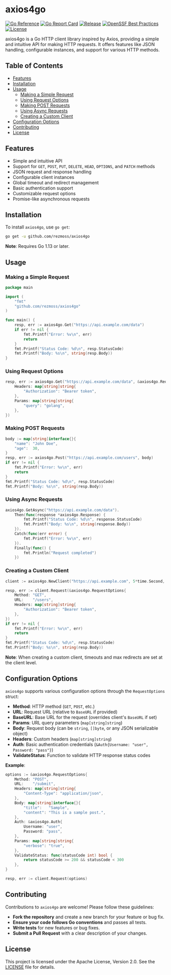 # axios4go

[![Go Reference](https://pkg.go.dev/badge/github.com/rezmoss/axios4go.svg)](https://pkg.go.dev/github.com/rezmoss/axios4go)
[![Go Report Card](https://goreportcard.com/badge/github.com/rezmoss/axios4go)](https://goreportcard.com/report/github.com/rezmoss/axios4go)
[![Release](https://img.shields.io/github/v/release/rezmoss/axios4go.svg?style=flat-square)](https://github.com/rezmoss/axios4go/releases)
[![OpenSSF Best Practices](https://www.bestpractices.dev/projects/9401/badge)](https://www.bestpractices.dev/projects/9401)
[![License](https://img.shields.io/badge/License-Apache%202.0-blue.svg)](https://opensource.org/licenses/Apache-2.0)

axios4go is a Go HTTP client library inspired by Axios, providing a simple and intuitive API for making HTTP requests. It offers features like JSON handling, configurable instances, and support for various HTTP methods.

## Table of Contents

- [Features](#features)
- [Installation](#installation)
- [Usage](#usage)
  - [Making a Simple Request](#making-a-simple-request)
  - [Using Request Options](#using-request-options)
  - [Making POST Requests](#making-post-requests)
  - [Using Async Requests](#using-async-requests)
  - [Creating a Custom Client](#creating-a-custom-client)
- [Configuration Options](#configuration-options)
- [Contributing](#contributing)
- [License](#license)

## Features

- Simple and intuitive API
- Support for `GET`, `POST`, `PUT`, `DELETE`, `HEAD`, `OPTIONS`, and `PATCH` methods
- JSON request and response handling
- Configurable client instances
- Global timeout and redirect management
- Basic authentication support
- Customizable request options
- Promise-like asynchronous requests

## Installation

To install `axios4go`, use `go get`:

```bash
go get -u github.com/rezmoss/axios4go
```

**Note**: Requires Go 1.13 or later.

## Usage

### Making a Simple Request

```go
package main

import (
    "fmt"
    "github.com/rezmoss/axios4go"
)

func main() {
    resp, err := axios4go.Get("https://api.example.com/data")
    if err != nil {
        fmt.Printf("Error: %v\n", err)
        return
    }
    fmt.Printf("Status Code: %d\n", resp.StatusCode)
    fmt.Printf("Body: %s\n", string(resp.Body))
}
```

### Using Request Options

```go
resp, err := axios4go.Get("https://api.example.com/data", &axios4go.RequestOptions{
    Headers: map[string]string{
        "Authorization": "Bearer token",
    },
    Params: map[string]string{
        "query": "golang",
    },
})
```

### Making POST Requests

```go
body := map[string]interface{}{
    "name": "John Doe",
    "age":  30,
}
resp, err := axios4go.Post("https://api.example.com/users", body)
if err != nil {
    fmt.Printf("Error: %v\n", err)
    return
}
fmt.Printf("Status Code: %d\n", resp.StatusCode)
fmt.Printf("Body: %s\n", string(resp.Body))
```

### Using Async Requests

```go
axios4go.GetAsync("https://api.example.com/data").
    Then(func(response *axios4go.Response) {
        fmt.Printf("Status Code: %d\n", response.StatusCode)
        fmt.Printf("Body: %s\n", string(response.Body))
    }).
    Catch(func(err error) {
        fmt.Printf("Error: %v\n", err)
    }).
    Finally(func() {
        fmt.Println("Request completed")
    })
```

### Creating a Custom Client

```go
client := axios4go.NewClient("https://api.example.com", 5*time.Second, 5) // Base URL, Timeout, Max Redirects

resp, err := client.Request(&axios4go.RequestOptions{
    Method: "GET",
    URL:    "/users",
    Headers: map[string]string{
        "Authorization": "Bearer token",
    },
})
if err != nil {
    fmt.Printf("Error: %v\n", err)
    return
}
fmt.Printf("Status Code: %d\n", resp.StatusCode)
fmt.Printf("Body: %s\n", string(resp.Body))
```

**Note**: When creating a custom client, timeouts and max redirects are set at the client level.

## Configuration Options

`axios4go` supports various configuration options through the `RequestOptions` struct:

- **Method**: HTTP method (`GET`, `POST`, etc.)
- **URL**: Request URL (relative to `BaseURL` if provided)
- **BaseURL**: Base URL for the request (overrides client's `BaseURL` if set)
- **Params**: URL query parameters (`map[string]string`)
- **Body**: Request body (can be `string`, `[]byte`, or any JSON serializable object)
- **Headers**: Custom headers (`map[string]string`)
- **Auth**: Basic authentication credentials (`&Auth{Username: "user", Password: "pass"}`)
- **ValidateStatus**: Function to validate HTTP response status codes

**Example**:

```go
options := &axios4go.RequestOptions{
    Method: "POST",
    URL:    "/submit",
    Headers: map[string]string{
        "Content-Type": "application/json",
    },
    Body: map[string]interface{}{
        "title":   "Sample",
        "content": "This is a sample post.",
    },
    Auth: &axios4go.Auth{
        Username: "user",
        Password: "pass",
    },
    Params: map[string]string{
        "verbose": "true",
    },
    ValidateStatus: func(statusCode int) bool {
        return statusCode >= 200 && statusCode < 300
    },
}

resp, err := client.Request(options)
```

## Contributing

Contributions to `axios4go` are welcome! Please follow these guidelines:

- **Fork the repository** and create a new branch for your feature or bug fix.
- **Ensure your code follows Go conventions** and passes all tests.
- **Write tests** for new features or bug fixes.
- **Submit a Pull Request** with a clear description of your changes.

## License

This project is licensed under the Apache License, Version 2.0. See the [LICENSE](LICENSE) file for details.